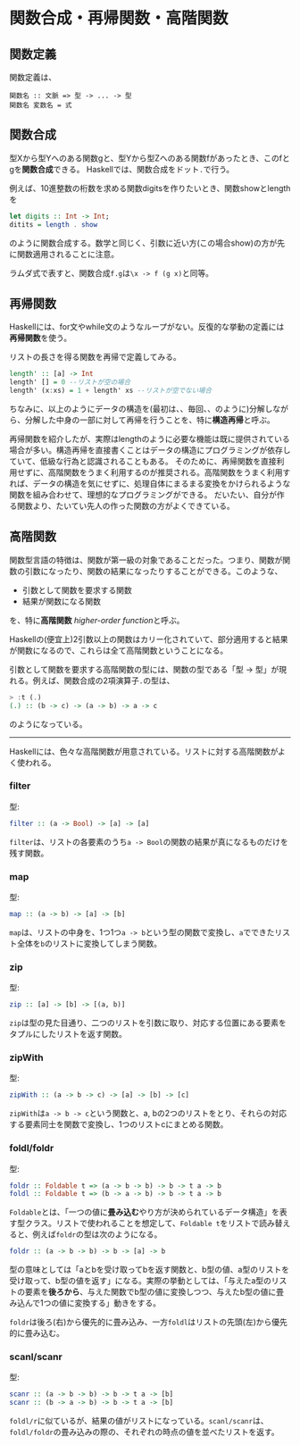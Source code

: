 # 関数合成・再帰関数・高階関数

## 関数定義

関数定義は、
```
関数名 :: 文脈 => 型 -> ... -> 型
関数名 変数名 = 式
```



## 関数合成

型Xから型Yへのある関数gと、型Yから型Zへのある関数fがあったとき、このfとgを**関数合成**できる。
Haskellでは、関数合成をドット`.`で行う。

例えば、10進整数の桁数を求める関数digitsを作りたいとき、関数showとlengthを
```haskell
let digits :: Int -> Int;
ditits = length . show
```

のように関数合成する。数学と同じく、引数に近い方(この場合show)の方が先に関数適用されることに注意。

ラムダ式で表すと、関数合成`f.g`は`\x -> f (g x)`と同等。



## 再帰関数

Haskellには、for文やwhile文のようなループがない。反復的な挙動の定義には**再帰関数**を使う。

リストの長さを得る関数を再帰で定義してみる。
```haskell
length' :: [a] -> Int
length' [] = 0 --リストが空の場合
length' (x:xs) = 1 + length' xs --リストが空でない場合
```

ちなみに、以上のようにデータの構造を(最初は、、毎回、、のように)分解しながら、分解した中身の一部に対して再帰を行うことを、特に**構造再帰**と呼ぶ。

再帰関数を紹介したが、実際はlengthのように必要な機能は既に提供されている場合が多い。構造再帰を直接書くことはデータの構造にプログラミングが依存していて、低級な行為と認識されることもある。
そのために、再帰関数を直接利用せずに、高階関数をうまく利用するのが推奨される。高階関数をうまく利用すれば、データの構造を気にせずに、処理自体にまるまる変換をかけられるような関数を組み合わせて、理想的なプログラミングができる。
だいたい、自分が作る関数より、たいてい先人の作った関数の方がよくできている。



## 高階関数

関数型言語の特徴は、関数が第一級の対象であることだった。つまり、関数が関数の引数になったり、関数の結果になったりすることができる。このような、

- 引数として関数を要求する関数
- 結果が関数になる関数

を、特に**高階関数** *higher-order function*と呼ぶ。

Haskellの(便宜上)2引数以上の関数はカリー化されていて、部分適用すると結果が関数になるので、これらは全て高階関数ということになる。

引数として関数を要求する高階関数の型には、関数の型である「型 -> 型」が現れる。例えば、関数合成の2項演算子`.`の型は、
```haskell
> :t (.)
(.) :: (b -> c) -> (a -> b) -> a -> c
```

のようになっている。

---

Haskellには、色々な高階関数が用意されている。リストに対する高階関数がよく使われる。

### filter

型:
```haskell
filter :: (a -> Bool) -> [a] -> [a]
```

`filter`は、リストの各要素のうち`a -> Bool`の関数の結果が真になるものだけを残す関数。

### map

型:

```haskell
map :: (a -> b) -> [a] -> [b]
```

`map`は、リストの中身を、1つ1つ`a -> b`という型の関数で変換し、`a`でできたリスト全体を`b`のリストに変換してしまう関数。

### zip

型:

```haskell
zip :: [a] -> [b] -> [(a, b)]
```

`zip`は型の見た目通り、二つのリストを引数に取り、対応する位置にある要素をタプルにしたリストを返す関数。

### zipWith

型:

```haskell
zipWith :: (a -> b -> c) -> [a] -> [b] -> [c]
```

`zipWith`は`a -> b -> c`という関数と、a, bの2つのリストをとり、それらの対応する要素同士を関数で変換し、1つのリストcにまとめる関数。



### foldl/foldr

型:

```haskell
foldr :: Foldable t => (a -> b -> b) -> b -> t a -> b
foldl :: Foldable t => (b -> a -> b) -> b -> t a -> b
```

`Foldable`とは、「一つの値に**畳み込む**やり方が決められているデータ構造」を表す型クラス。リストで使われることを想定して、`Foldable t`をリストで読み替えると、例えば`foldr`の型は次のようになる。

```haskell
foldr :: (a -> b -> b) -> b -> [a] -> b
```

型の意味としては「aとbを受け取ってbを返す関数と、b型の値、a型のリストを受け取って、b型の値を返す」になる。実際の挙動としては、「与えたa型のリストの要素を**後ろから**、与えた関数でb型の値に変換しつつ、与えたb型の値に畳み込んで1つの値に変換する」動きをする。

`foldr`は後ろ(右)から優先的に畳み込み、一方`foldl`はリストの先頭(左)から優先的に畳み込む。



### scanl/scanr

型:

```haskell
scanr :: (a -> b -> b) -> b -> t a -> [b]
scanr :: (b -> a -> b) -> b -> t a -> [b]
```

`foldl/r`に似ているが、結果の値がリストになっている。`scanl/scanr`は、`foldl/foldr`の畳み込みの際の、それぞれの時点の値を並べたリストを返す。







